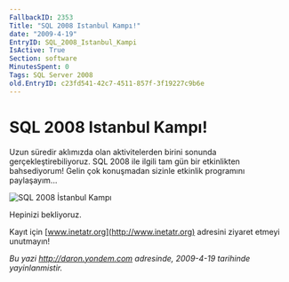 ```yaml
---
FallbackID: 2353
Title: "SQL 2008 Istanbul Kampı!"
date: "2009-4-19"
EntryID: SQL_2008_Istanbul_Kampi
IsActive: True
Section: software
MinutesSpent: 0
Tags: SQL Server 2008
old.EntryID: c23fd541-42c7-4511-857f-3f19227c9b6e
---
```

# SQL 2008 Istanbul Kampı!
Uzun süredir aklımızda olan aktivitelerden birini sonunda
gerçekleştirebiliyoruz. SQL 2008 ile ilgili tam gün bir etkinlikten
bahsediyorum! Gelin çok konuşmadan sizinle etkinlik programını
paylaşayım...

![SQL 2008 İstanbul
Kampı](media/SQL_2008_Istanbul_Kampi/18042009_1.png)

Hepinizi bekliyoruz.

Kayıt için [www.inetatr.org](http://www.inetatr.org) adresini ziyaret
etmeyi unutmayın!



*Bu yazi http://daron.yondem.com adresinde, 2009-4-19 tarihinde yayinlanmistir.*
